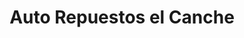 ---
title: "Auto Repuestos el Canche"
url: /cuyotenango/auto-repuestos-el-canche/
shop: Autowerkstatt
---